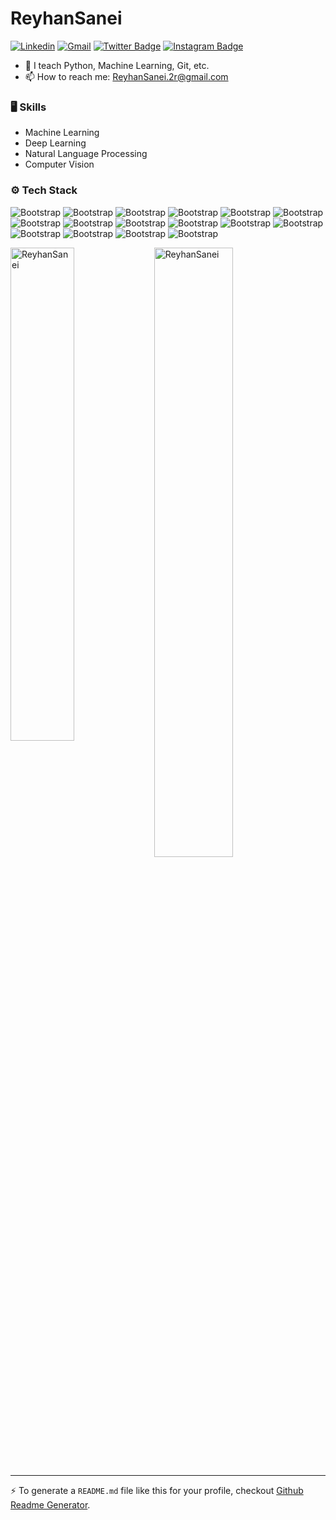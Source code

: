 # ReyhanSanei

[![Linkedin](https://img.shields.io/badge/-LinkedIn-blue?style=flat&logo=Linkedin&logoColor=white)](https://www.linkedin.com/in/reyhaneh-sanei/)
[![Gmail](https://img.shields.io/badge/-Gmail-c14438?style=flat&logo=Gmail&logoColor=white)](mailto:Reyhansni.2r@gmail.com)
[![Twitter Badge](https://img.shields.io/badge/-Twitter-1da1f2?labelColor=1da1f2&logo=twitter&logoColor=white&link=https://twitter.com/ReyhanSni)](https://twitter.com/ReyhanSni)
[![Instagram Badge](https://img.shields.io/badge/-Instagram-purple?logo=instagram&logoColor=white&link=https://instagram.com/_in.theworld_/)](https://www.instagram.com/_in.theworld_)


- 🌱 I teach Python, Machine Learning, Git, etc.
- 📫 How to reach me: ReyhanSanei.2r@gmail.com


### 🖥 Skills

- Machine Learning
- Deep Learning
- Natural Language Processing
- Computer Vision
### ⚙️ Tech Stack

![Bootstrap](https://img.shields.io/badge/-Python-05122A?style=flat-square&logo=Python&color=353535) ![Bootstrap](https://img.shields.io/badge/-Docker-05122A?style=flat-square&logo=Docker&color=353535) ![Bootstrap](https://img.shields.io/badge/-Kubernetes-05122A?style=flat-square&logo=Kubernetes&color=353535) ![Bootstrap](https://img.shields.io/badge/-TensorFlow-05122A?style=flat-square&logo=TensorFlow&color=353535) ![Bootstrap](https://img.shields.io/badge/-PyTorch-05122A?style=flat-square&logo=PyTorch&color=353535) ![Bootstrap](https://img.shields.io/badge/-Scikit%20Learn-05122A?style=flat-square&logo=Scikit-Learn&color=353535) ![Bootstrap](https://img.shields.io/badge/-MongoDB-05122A?style=flat-square&logo=MongoDB&color=353535) ![Bootstrap](https://img.shields.io/badge/-MySQL-05122A?style=flat-square&logo=MySQL&color=353535) ![Bootstrap](https://img.shields.io/badge/-PostgreSQL-05122A?style=flat-square&logo=PostgreSQL&color=353535) ![Bootstrap](https://img.shields.io/badge/-Pandas-05122A?style=flat-square&logo=Pandas&color=353535) ![Bootstrap](https://img.shields.io/badge/-Numpy-05122A?style=flat-square&logo=Numpy&color=353535) ![Bootstrap](https://img.shields.io/badge/-Matplotlib-05122A?style=flat-square&logo=Matplotlib&color=353535) ![Bootstrap](https://img.shields.io/badge/-Flask-05122A?style=flat-square&logo=Flask&color=353535) ![Bootstrap](https://img.shields.io/badge/-Django-05122A?style=flat-square&logo=Django&color=353535) ![Bootstrap](https://img.shields.io/badge/-FastAPI-05122A?style=flat-square&logo=FastAPI&color=353535) ![Bootstrap](https://img.shields.io/badge/-Visual%20Studio%20Code-05122A?style=flat-square&logo=Visual-Studio-Code&color=353535)

<div>
  <img width="45%" align="left" src="https://github-readme-stats.vercel.app/api/top-langs?username=ReyhanSanei&show_icons=true&locale=en&layout=compact" alt="ReyhanSanei" />
  <img width="50%"  src="https://github-readme-streak-stats.herokuapp.com/?user=ReyhanSanei&" alt="ReyhanSanei" />
</div>


---
:zap: To generate a `README.md` file like this for your profile, checkout [Github Readme Generator](https://ReyhanSanei-github-profile-readme-srcstreamlit-app-i6skm7.streamlit.app/).


<!---
ReyhanSanei/ReyhanSanei is a ✨ special ✨ repository because its `README.md` (this file) appears on your GitHub profile.
You can click the Preview link to take a look at your changes.
--->
